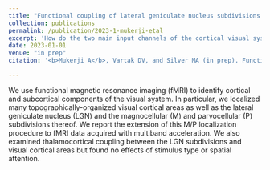 ```yaml
---
title: "Functional coupling of lateral geniculate nucleus subdivisions with topographically-organized cortical areas"
collection: publications
permalink: /publication/2023-1-mukerji-etal
excerpt: 'How do the two main input channels of the cortical visual system relate to the plethora of cortical visual areas?'
date: 2023-01-01
venue: "in prep"
citation: '<b>Mukerji A</b>, Vartak DV, and Silver MA (in prep). Functional coupling of lateral geniculate nucleus subdivisions with topographically-organized cortical areas.'

---
```


We use functional magnetic resonance imaging (fMRI) to identify cortical and subcortical components of the visual system. In particular, we localized many topographically-organized visual cortical areas as well as the lateral geniculate nucleus (LGN) and the magnocellular (M) and parvocellular (P) subdivisions thereof. We report the extension of this M/P localization procedure to fMRI data acquired with multiband acceleration. We also examined thalamocortical coupling between the LGN subdivisions and visual cortical areas but found no effects of stimulus type or spatial attention.
